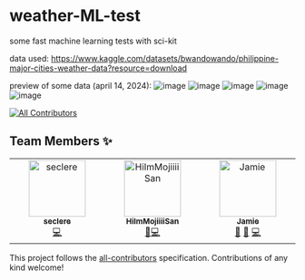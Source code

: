 # weather-ML-test
some fast machine learning tests with sci-kit

data used: https://www.kaggle.com/datasets/bwandowando/philippine-major-cities-weather-data?resource=download

preview of some data (april 14, 2024):
![image](https://github.com/seclere/weather-ML-test/assets/166978374/acb55403-dd8b-4b89-a126-8f125af5df73)
![image](https://github.com/seclere/weather-ML-test/assets/166978374/37f1ec2d-f8ef-4c36-b633-28b1255e5416)
![image](https://github.com/seclere/weather-ML-test/assets/166978374/f38df221-96b0-4317-ab08-d7cfa54ef98d)
![image](https://github.com/seclere/weather-ML-test/assets/166978374/c688beaf-1f9a-4729-b2eb-63f30b05003b)
![image](https://github.com/seclere/weather-ML-test/assets/166978374/80c0825b-49fc-43a8-a422-91b74723cb51)






<!-- ALL-CONTRIBUTORS-BADGE:START - Do not remove or modify this section -->
[![All Contributors](https://img.shields.io/badge/all_contributors-2-orange.svg?style=flat-square)](#contributors-)
<!-- ALL-CONTRIBUTORS-BADGE:END -->

## Team Members ✨

<!-- ALL-CONTRIBUTORS-LIST:START - Do not remove or modify this section -->
<!-- prettier-ignore-start -->
<!-- markdownlint-disable -->
<table>
  <tbody>
    <tr>
      <td align="center" valign="top" width="14.28%"><a href="https://github.com/seclere"><img src="https://avatars.githubusercontent.com/u/166978374?v=4?s=100" width="100px;" alt="seclere"/><br /><sub><b>seclere</b></sub></a><br /><a href="https://github.com/seclere/video-rental-system/commits?author=seclere" title="Code">💻</a></td>
      <td align="center" valign="top" width="14.28%"><a href="https://github.com/HiImMojiiiiSan"><img src="https://avatars.githubusercontent.com/u/166904754?v=4?s=100" width="100px;" alt="HiImMojiiiiSan"/><br /><sub><b>HiImMojiiiiSan</b></sub></a><br /><a href="#design-jinteq" title="Design">🎨</a><a href="https://github.com/seclere/pokemon-battle-sim-cli/commits?author=HiImMojiiiiSan" title="Code">💻</a></td>
      <td align="center" valign="top" width="14.28%"><a href="https://github.com/jinteq"><img src="https://avatars.githubusercontent.com/u/167008178?v=4?s=100" width="100px;" alt="Jamie"/><br /><sub><b>Jamie</b></sub></a><br /><a href="#design-jinteq" title="Design">🎨</a> <a href="#userTesting-jinteq" title="User Testing">📓</a> <a href="https://github.com/seclere/pokemon-battle-sim-cli/commits?author=jinteq" title="Code">💻</a></td>
    </tr>
  </tbody>
</table>

<!-- markdownlint-restore -->
<!-- prettier-ignore-end -->

<!-- ALL-CONTRIBUTORS-LIST:END -->

This project follows the [all-contributors](https://github.com/all-contributors/all-contributors) specification. Contributions of any kind welcome!
